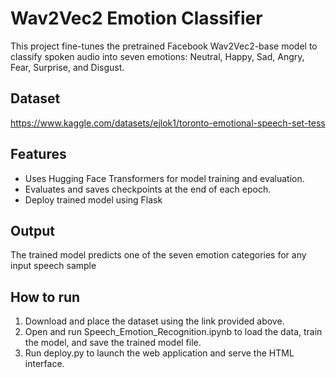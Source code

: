 # Wav2Vec2 Emotion Classifier

This project fine-tunes the pretrained Facebook Wav2Vec2-base model to classify spoken audio into seven emotions: Neutral, Happy, Sad, Angry, Fear, Surprise, and Disgust.

## Dataset
https://www.kaggle.com/datasets/ejlok1/toronto-emotional-speech-set-tess

## Features
- Uses Hugging Face Transformers for model training and evaluation.
- Evaluates and saves checkpoints at the end of each epoch.
- Deploy trained model using Flask

## Output
The trained model predicts one of the seven emotion categories for any input speech sample

## How to run 
1. Download and place the dataset using the link provided above.
1. Open and run Speech_Emotion_Recognition.ipynb to load the data, train the model, and save the trained model file.
2. Run deploy.py to launch the web application and serve the HTML interface.
